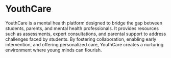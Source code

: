 # YouthCare
YouthCare is a mental health platform designed to bridge the gap between students, parents, and mental health professionals. It provides resources such as assessments, expert consultations, and parental support to address challenges faced by students. By fostering collaboration, enabling early intervention, and offering personalized care, YouthCare creates a nurturing environment where young minds can flourish.


